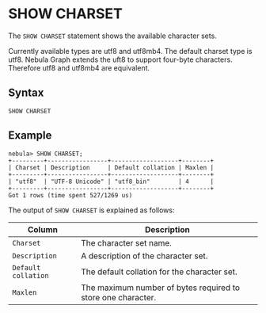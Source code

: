 # SHOW CHARSET

The `SHOW CHARSET` statement shows the available character sets.

Currently available types are utf8 and utf8mb4. The default charset type is utf8. Nebula Graph extends the uft8 to support four-byte characters. Therefore utf8 and utf8mb4 are equivalent.

## Syntax

```ngql
SHOW CHARSET
```

## Example

```ngql
nebula> SHOW CHARSET;
+---------+-----------------+-------------------+--------+
| Charset | Description     | Default collation | Maxlen |
+---------+-----------------+-------------------+--------+
| "utf8"  | "UTF-8 Unicode" | "utf8_bin"        | 4      |
+---------+-----------------+-------------------+--------+
Got 1 rows (time spent 527/1269 us)
```

The output of `SHOW CHARSET` is explained as follows:

|Column|Description|
|-|-|
|`Charset`|The character set name.|
|`Description`|A description of the character set.|
|`Default collation`|The default collation for the character set.|
|`Maxlen`|The maximum number of bytes required to store one character.|

